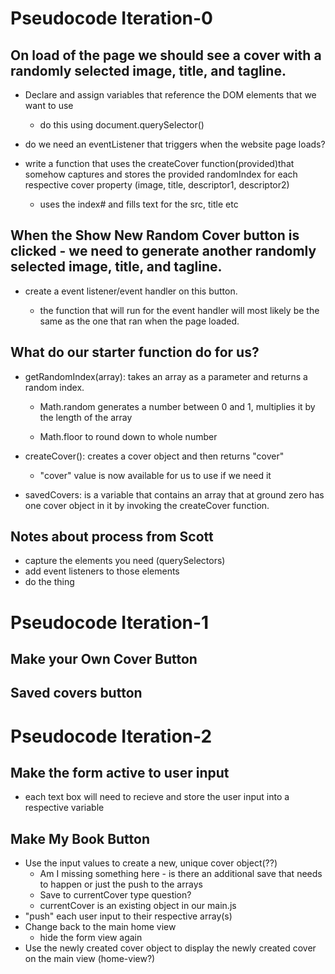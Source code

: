 # Pseudocode Iteration-0

## On load of the page we should see a cover with a randomly selected image, title, and tagline.

- Declare and assign variables that reference the DOM elements that we want to use

  - do this using document.querySelector()

- do we need an eventListener that triggers when the website page loads?

- write a function that uses the createCover function(provided)that somehow captures and stores the provided randomIndex for each respective cover property (image, title, descriptor1, descriptor2)

  - uses the index# and fills text for the src, title etc

## When the Show New Random Cover button is clicked - we need to generate another randomly selected image, title, and tagline.

- create a event listener/event handler on this button.

  - the function that will run for the event handler will most likely be the same as the one that ran when the page loaded.

## What do our starter function do for us?

- getRandomIndex(array): takes an array as a parameter and returns a random index.

  - Math.random generates a number between 0 and 1, multiplies it by the length of the array

  - Math.floor to round down to whole number

- createCover(): creates a cover object and then returns "cover"

  - "cover" value is now available for us to use if we need it

- savedCovers: is a variable that contains an array that at ground zero has one cover object in it by invoking the createCover function.

## Notes about process from Scott

- capture the elements you need (querySelectors)
- add event listeners to those elements
- do the thing

# Pseudocode Iteration-1

## Make your Own Cover Button

<!-- - Create eventListeners for button -->

<!-- - Form view - visible -->

<!-- - Show New Random Cover & Save Cover buttons - hidden -->

<!-- - Form view visible - Home button visible -->

## Saved covers button

<!-- - View Saved Covers button - show saved cover section & home page hidden

- When saved covers is visible - home button visible -->

  <!-- ## For both the Make New Cover Form section & Saved Covers Section

  - Be able to switch between the three views (main poster, form, and saved posters) on the correct button clicks
  - When a user clicks the "Home" button, we should only see the Home section
  - When a user clicks the "Home" button, the home button should be hidden
  - When a user clicks the "Home" button, the "Show New Random Cover" and "Save Cover" buttons should be visible again
 -->

# Pseudocode Iteration-2

## Make the form active to user input

- each text box will need to recieve and store the user input into a respective variable

## Make My Book Button

- Use the input values to create a new, unique cover object(??)
  - Am I missing something here - is there an additional save that needs to happen or just the push to the arrays
  - Save to currentCover type question?
  - currentCover is an existing object in our main.js
- "push" each user input to their respective array(s)
- Change back to the main home view
  - hide the form view again
- Use the newly created cover object to display the newly created cover on the main view (home-view?)
